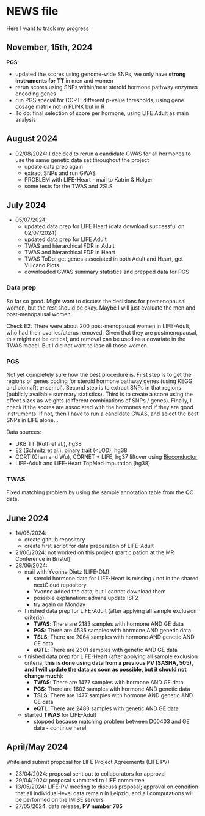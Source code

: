 # NEWS file

Here I want to track my progress

## November, 15th, 2024

**PGS**:

- updated the scores using genome-wide SNPs, we only have **strong instruments for TT** in men and women 
- rerun scores using SNPs within/near steroid hormone pathway enzymes encoding genes
- run PGS special for CORT: different p-value thresholds, using gene dosage matrix not in PLINK but in R
- To do: final selection of score per hormone, using LIFE Adult as main analysis

## August 2024

- 02/08/2024: I decided to rerun a candidate GWAS for all hormones to use the same genetic data set throughout the project
    - update data prep again
    - extract SNPs and run GWAS
    - PROBLEM with LIFE-Heart - mail to Katrin & Holger 
    - some tests for the TWAS and 2SLS

## July 2024

- 05/07/2024: 
    - updated data prep for LIFE Heart (data download successful on 02/07/2024)
    - updated data prep for LIFE Adult
    - TWAS and hierarchical FDR in Adult 
    - TWAS and hierarchical FDR in Heart 
    - TWAS ToDo: get genes associated in both Adult and Heart, get Vulcano Plots
    - downloaded GWAS summary statistics and prepped data for PGS

### Data prep

So far so good. Might want to discuss the decisions for premenopausal women, but the rest should be okay. Maybe I will just evaluate the men and post-menopausal women. 

Check E2: There were about 200 post-menopausal women in LIFE-Adult, who had their ovaries/uterus removed. Given that they are postmenopausal, this might not be critical, and removal can be used as a covariate in the TWAS model. But I did not want to lose all those women. 

### PGS 

Not yet completely sure how the best procedure is. First step is to get the regions of genes coding for steroid hormone pathway genes (using KEGG and biomaRt ensembl). Second step is to extract SNPs in that regions (publicly available summary statistics). Third is to create a score using the effect sizes as weights (different combinations of SNPs / genes). Finally, I check if the scores are associated with the hormones and if they are good instruments. If not, then I have to run a candidate GWAS, and select the best SNPs in LIFE alone... 

Data sources: 

- UKB TT (Ruth et al.), hg38 
- E2 (Schmitz et al.), binary trait (<LOD), hg38 
- CORT (Chan and Wu), CORNET + LIFE, hg37 liftover using [Bioconductor](https://bioconductor.org/packages/release/data/annotation/html/SNPlocs.Hsapiens.dbSNP150.GRCh38.html)
- LIFE-Adult and LIFE-Heart TopMed imputation (hg38)

### TWAS

Fixed matching problem by using the sample annotation table from the QC data.

## June 2024

- 14/06/2024: 
    - create github repository
    - create first script for data preparation of LIFE-Adult
- 21/06/2024: not worked on this project (participation at the MR Conference in Bristol)
- 28/06/2024:
    - mail with Yvonne Dietz (LIFE-DM): 
        - steroid hormone data for LIFE-Heart is missing / not in the shared nextCloud repository
        - Yvonne added the data, but I cannot download them
        - possible explanation: admins update ISF2 
        - try again on Monday
    - finished data prep for LIFE-Adult (after applying all sample exclusion criteria): 
        - **TWAS**: There are 2183 samples with hormone AND GE data
        - **PGS**:  There are 4535 samples with hormone AND genetic data 
        - **TSLS**: There are 2064 samples with hormone AND genetic AND GE data
        - **eQTL**: There are 2301 samples with genetic AND GE data 
    - finished data prep for LIFE-Heart (after applying all sample exclusion criteria; **this is done using data from a previous PV (SASHA, 505), and I will update the data as soon as possible, but it should not change much**):
        - **TWAS**: There are 1477 samples with hormone AND GE data
        - **PGS**:  There are 1602 samples with hormone AND genetic data 
        - **TSLS**: There are 1477 samples with hormone AND genetic AND GE data
        - **eQTL**: There are 2483 samples with genetic AND GE data 
    - started **TWAS** for LIFE-Adult
        - stopped because matching problem between D00403 and GE data - continue here!
  
## April/May 2024

Write and submit proposal for LIFE Project Agreements (LIFE PV)

- 23/04/2024: proposal sent out to collaborators for approval
- 29/04/2024: proposal submitted to LIFE committee
- 13/05/2024: LIFE-PV meeting to discuss proposal; approval on condition that all individual-level data remain in Leipzig, and all computations will be performed on the IMISE servers
- 27/05/2024: data release; **PV number 785**